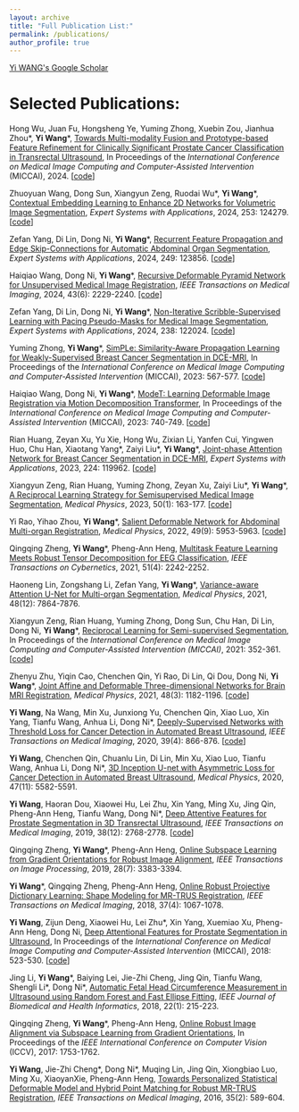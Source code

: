 ```yaml
---
layout: archive
title: "Full Publication List:"
permalink: /publications/
author_profile: true
---
```


[Yi WANG's Google Scholar](https://scholar.google.com.hk/citations?user=k2-vv-MAAAAJ&hl=zh-CN&oi=ao)


Selected Publications:
======
Hong Wu, Juan Fu, Hongsheng Ye, Yuming Zhong, Xuebin Zou, Jianhua Zhou\*, **Yi Wang**\*, [Towards Multi-modality Fusion and Prototype-based Feature Refinement for Clinically Significant Prostate Cancer Classification in Transrectal Ultrasound](https://arxiv.org/abs/2406.14069), In Proceedings of the _International Conference on Medical Image Computing and Computer-Assisted Intervention_ (MICCAI), 2024. [[code](https://github.com/2313595986/CsPCa2024)]

Zhuoyuan Wang, Dong Sun, Xiangyun Zeng, Ruodai Wu\*, **Yi Wang**\*, [Contextual Embedding Learning to Enhance 2D Networks for Volumetric Image Segmentation](https://authors.elsevier.com/sd/article/S0957-4174(24)01145-X), _Expert Systems with Applications_, 2024, 253: 124279. [[code](https://github.com/JuliusWang-7/CE_Block)]

Zefan Yang, Di Lin, Dong Ni, **Yi Wang**\*, [Recurrent Feature Propagation and Edge Skip-Connections for Automatic Abdominal Organ Segmentation](https://doi.org/10.1016/j.eswa.2024.123856), _Expert Systems with Applications_, 2024, 249: 123856. [[code](https://github.com/zefanyang/organsegct)]

Haiqiao Wang, Dong Ni, **Yi Wang**\*, [Recursive Deformable Pyramid Network for Unsupervised Medical Image Registration](https://doi.org/10.1109/TMI.2024.3362968), _IEEE Transactions on Medical Imaging_, 2024, 43(6): 2229-2240. [[code]](https://github.com/ZAX130/RDP)

Zefan Yang, Di Lin, Dong Ni, **Yi Wang**\*, [Non-Iterative Scribble-Supervised Learning with Pacing Pseudo-Masks for Medical Image Segmentation](https://www.sciencedirect.com/science/article/pii/S0957417423025265), _Expert Systems with Applications_, 2024, 238: 122024. [[code](https://github.com/zefanyang/pacingpseudo)]

Yuming Zhong, **Yi Wang**\*, [SimPLe: Similarity-Aware Propagation Learning for Weakly-Supervised Breast Cancer Segmentation in DCE-MRI](https://link.springer.com/chapter/10.1007/978-3-031-43901-8_54), In Proceedings of the _International Conference on Medical Image Computing and Computer-Assisted Intervention_ (MICCAI), 2023: 567-577. [[code](https://github.com/Abner228/SmileCode)]

Haiqiao Wang, Dong Ni, **Yi Wang**\*, [ModeT: Learning Deformable Image Registration via Motion Decomposition Transformer](https://link.springer.com/chapter/10.1007/978-3-031-43999-5_70), In Proceedings of the _International Conference on Medical Image Computing and Computer-Assisted Intervention_ (MICCAI), 2023: 740-749. [[code](https://github.com/ZAX130/SmileCode)]

Rian Huang, Zeyan Xu, Yu Xie, Hong Wu, Zixian Li, Yanfen Cui, Yingwen Huo, Chu Han, Xiaotang Yang\*, Zaiyi Liu\*, **Yi Wang**\*, [Joint-phase Attention Network for Breast Cancer Segmentation in DCE-MRI](https://www.sciencedirect.com/science/article/pii/S0957417423004645), _Expert Systems with Applications_, 2023, 224: 119962. [[code](https://github.com/ryandok/JPA)]

Xiangyun Zeng, Rian Huang, Yuming Zhong, Zeyan Xu, Zaiyi Liu\*, **Yi Wang**\*, [A Reciprocal Learning Strategy for Semisupervised Medical Image Segmentation](https://aapm.onlinelibrary.wiley.com/doi/full/10.1002/mp.15923), _Medical Physics_, 2023, 50(1): 163-177. [[code](https://github.com/XYZach/RLSSS)]

Yi Rao, Yihao Zhou, **Yi Wang**\*, [Salient Deformable Network for Abdominal Multi-organ Registration](https://aapm.onlinelibrary.wiley.com/doi/full/10.1002/mp.15791), _Medical Physics_, 2022, 49(9): 5953-5963. [[code](https://github.com/Rrrfrr/Salient-Deformable-Network)]

Qingqing Zheng, **Yi Wang**\*, Pheng-Ann Heng, [Multitask Feature Learning Meets Robust Tensor Decomposition for EEG Classification](https://ieeexplore.ieee.org/abstract/document/8889476), _IEEE Transactions on Cybernetics_, 2021, 51(4): 2242-2252.

Haoneng Lin, Zongshang Li, Zefan Yang, **Yi Wang**\*, [Variance-aware Attention U-Net for Multi-organ Segmentation](https://aapm.onlinelibrary.wiley.com/doi/full/10.1002/mp.15322), _Medical Physics_, 2021, 48(12): 7864-7876.

Xiangyun Zeng, Rian Huang, Yuming Zhong, Dong Sun, Chu Han, Di Lin, Dong Ni, **Yi Wang**\*, [Reciprocal Learning for Semi-supervised Segmentation](https://link.springer.com/chapter/10.1007/978-3-030-87196-3_33), In Proceedings of the _International Conference on Medical Image Computing and Computer-Assisted Intervention (MICCAI)_, 2021: 352-361. [[code](https://github.com/XYZach/RLSSS)]

Zhenyu Zhu, Yiqin Cao, Chenchen Qin, Yi Rao, Di Lin, Qi Dou, Dong Ni, **Yi Wang**\*, [Joint Affine and Deformable Three-dimensional Networks for Brain MRI Registration](https://aapm.onlinelibrary.wiley.com/doi/full/10.1002/mp.14674), _Medical Physics_, 2021, 48(3): 1182-1196. [[code](https://github.com/zzy245328021/registration)]

**Yi Wang**, Na Wang, Min Xu, Junxiong Yu, Chenchen Qin, Xiao Luo, Xin Yang, Tianfu Wang, Anhua Li, Dong Ni\*, [Deeply-Supervised Networks with Threshold Loss for Cancer Detection in Automated Breast Ultrasound](https://ieeexplore.ieee.org/abstract/document/8807268), _IEEE Transactions on Medical Imaging_, 2020, 39(4): 866-876. [[code](https://github.com/nawang0226/abus_code)]

**Yi Wang**, Chenchen Qin, Chuanlu Lin, Di Lin, Min Xu, Xiao Luo, Tianfu Wang, Anhua Li, Dong Ni\*, [3D Inception U-net with Asymmetric Loss for Cancer Detection in Automated Breast Ultrasound](https://aapm.onlinelibrary.wiley.com/doi/full/10.1002/mp.14389), _Medical Physics_, 2020, 47(11): 5582-5591.

**Yi Wang**, Haoran Dou, Xiaowei Hu, Lei Zhu, Xin Yang, Ming Xu, Jing Qin, Pheng-Ann Heng, Tianfu Wang, Dong Ni\*, [Deep Attentive Features for Prostate Segmentation in 3D Transrectal Ultrasound](https://ieeexplore.ieee.org/abstract/document/8698868), _IEEE Transactions on Medical Imaging_, 2019, 38(12): 2768-2778. [[code](https://github.com/wulalago/DAF3D)]

Qingqing Zheng, **Yi Wang**\*, Pheng-Ann Heng, [Online Subspace Learning from Gradient Orientations for Robust Image Alignment](https://ieeexplore.ieee.org/abstract/document/8630746), _IEEE Transactions on Image Processing_, 2019, 28(7): 3383-3394.

**Yi Wang**\*, Qingqing Zheng, Pheng-Ann Heng, [Online Robust Projective Dictionary Learning: Shape Modeling for MR-TRUS Registration](https://ieeexplore.ieee.org/abstract/document/8119989), _IEEE Transactions on Medical Imaging_, 2018, 37(4): 1067-1078.

**Yi Wang**, Zijun Deng, Xiaowei Hu, Lei Zhu\*, Xin Yang, Xuemiao Xu, Pheng-Ann Heng, Dong Ni, [Deep Attentional Features for Prostate Segmentation in Ultrasound](https://link.springer.com/chapter/10.1007/978-3-030-00937-3_60), In Proceedings of the _International Conference on Medical Image Computing and Computer-Assisted Intervention_ (MICCAI), 2018: 523-530. [[code](https://github.com/zijundeng/DAF)]

Jing Li, **Yi Wang**\*, Baiying Lei, Jie-Zhi Cheng, Jing Qin, Tianfu Wang, Shengli Li\*, Dong Ni\*, [Automatic Fetal Head Circumference Measurement in Ultrasound using Random Forest and Fast Ellipse Fitting](https://ieeexplore.ieee.org/abstract/document/7927411), _IEEE Journal of Biomedical and Health Informatics_, 2018, 22(1): 215-223.

Qingqing Zheng, **Yi Wang**\*, Pheng-Ann Heng, [Online Robust Image Alignment via Subspace Learning from Gradient Orientations](https://openaccess.thecvf.com/content_iccv_2017/html/Zheng_Online_Robust_Image_ICCV_2017_paper.html), In Proceedings of the _IEEE International Conference on Computer Vision_ (ICCV), 2017: 1753-1762.

**Yi Wang**, Jie-Zhi Cheng\*, Dong Ni\*, Muqing Lin, Jing Qin, Xiongbiao Luo, Ming Xu, XiaoyanXie, Pheng-Ann Heng, [Towards Personalized Statistical Deformable Model and Hybrid Point Matching for Robust MR-TRUS Registration](https://ieeexplore.ieee.org/abstract/document/7286819), _IEEE Transactions on Medical Imaging_, 2016, 35(2): 589-604.

